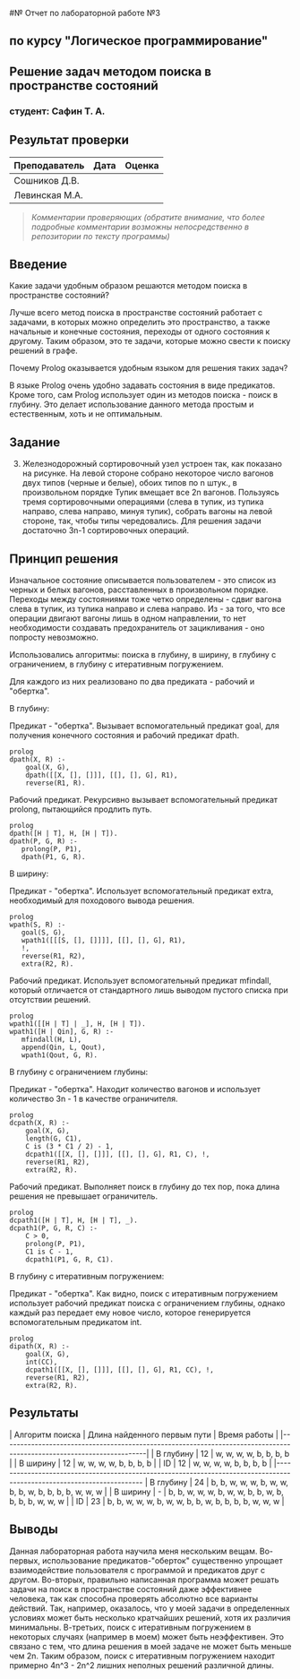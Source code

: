 #№ Отчет по лабораторной работе №3
## по курсу "Логическое программирование"

## Решение задач методом поиска в пространстве состояний

### студент: Сафин Т. А.

## Результат проверки

| Преподаватель     | Дата         |  Оценка       |
|-------------------|--------------|---------------|
| Сошников Д.В. |              |               |
| Левинская М.А.|              |               |

> *Комментарии проверяющих (обратите внимание, что более подробные комментарии возможны непосредственно в репозитории по тексту программы)*


## Введение

Какие задачи удобным образом решаются методом поиска в пространстве состояний? 

Лучше всего метод поиска в пространстве состояний работает с задачами, в которых можно определить это пространство, а также начальные и конечные состояния, переходы от одного состояния к другому. Таким образом, это те задачи, которые можно свести к поиску решений в графе. 

Почему Prolog оказывается удобным языком для решения таких задач?

В языке Prolog очень удобно задавать состояния в виде предикатов. Кроме того, сам Prolog использует один из методов поиска - поиск в глубину. Это делает использование данного метода простым и естественным, хоть и не оптимальным.

## Задание

3. Железнодорожный сортировочный узел устроен так, как показано на
рисунке. На левой стороне собрано некоторое число вагонов двух типов
(черные и белые), обоих типов по n штук., в произвольном порядке
Тупик вмещает все 2n вагонов. Пользуясь тремя сортировочными
операциями (слева в тупик, из тупика направо, слева направо, минуя
тупик), собрать вагоны на левой стороне, так, чтобы типы чередовались.
Для решения задачи достаточно 3n-1 сортировочных операций.

## Принцип решения

Изначальное состояние описывается пользователем - это список из черных и белых вагонов, расставленных в произвольном порядке. Переходы между состояниями тоже четко определены - сдвиг вагона слева в тупик, из тупика направо и слева направо. Из - за того, что все операции двигают вагоны лишь в одном направлении, то нет необходимости создавать предохранитель от зацикливания - оно попросту невозможно. 

Использовались алгоритмы: поиска в глубину, в ширину, в глубину с ограничением, в глубину с итеративным погружением.

Для каждого из них реализовано по два предиката - рабочий и "обертка".

В глубину:

Предикат - "обертка". Вызывает вспомогательный предикат goal, для получения конечного состояния и рабочий предикат dpath.

```
prolog
dpath(X, R) :-
    goal(X, G),
    dpath([[X, [], []]], [[], [], G], R1),
    reverse(R1, R).
```
 
Рабочий предикат. Рекурсивно вызывает вспомогательный предикат prolong, пытающийся продлить путь.
```
prolog
dpath([H | T], H, [H | T]).
dpath(P, G, R) :-
   prolong(P, P1),
   dpath(P1, G, R).
```

В ширину:

Предикат - "обертка". Использует вспомогательный предикат extra, необходимый для походового вывода решения.
```
prolog
wpath(S, R) :-
   goal(S, G),
   wpath1([[[S, [], []]]], [[], [], G], R1),
   !,
   reverse(R1, R2),
   extra(R2, R).
```
 
Рабочий предикат. Использует вспомогательный предикат mfindall, который отличается от стандартного лишь выводом пустого списка при отсутствии решений.
```
prolog
wpath1([[H | T] | _], H, [H | T]).
wpath1([H | Qin], G, R) :-
   mfindall(H, L),
   append(Qin, L, Qout),
   wpath1(Qout, G, R).
```

В глубину с ограничением глубины:

Предикат - "обертка". Находит количество вагонов и использует количество 3n - 1 в качестве ограничителя.
```
prolog
dcpath(X, R) :-
    goal(X, G),
    length(G, C1),
    C is (3 * C1 / 2) - 1,
    dcpath1([[X, [], []]], [[], [], G], R1, C), !,
    reverse(R1, R2),
    extra(R2, R).
```
 
Рабочий предикат. Выполняет поиск в глубину до тех пор, пока длина решения не превышает ограничитель.
```
prolog
dcpath1([H | T], H, [H | T], _).
dcpath1(P, G, R, C) :-
    C > 0,
    prolong(P, P1), 
    C1 is C - 1,
    dcpath1(P1, G, R, C1).
```

В глубину с итеративным погружением:

Предикат - "обертка". Как видно, поиск с итеративным погружением использует рабочий предикат поиска с ограничением глубины, однако каждый раз передает ему новое число, которое генерируется вспомогательным предикатом int.
```
prolog
dipath(X, R) :- 
    goal(X, G),
    int(CC),
    dcpath1([[X, [], []]], [[], [], G], R1, CC), !,
    reverse(R1, R2), 
    extra(R2, R).
```

## Результаты

| Алгоритм поиска |  Длина найденного первым пути  |  Время работы                                                     |
|----------------------------------------------------------------------------------------------------------------------|
| В глубину       |                 12             |                    w, w, w, w, b, b, b, b                         |
| В ширину        |                 12             |                    w, w, w, w, b, b, b, b                         |
| ID              |                 12             |                    w, w, w, w, b, b, b, b                         |
|-----------------------------------------------------------------------------------------------------------------------
| В глубину       |                 24             |        b, b, w, w, w, b, w, w, b, b, w, b, b, b, b, w, w, w       |
| В ширину        |                 -              |        b, b, w, w, w, b, w, w, b, b, w, b, b, b, b, w, w, w       |
| ID              |                 23             |        b, b, w, w, w, b, w, w, b, b, w, b, b, b, b, w, w, w       |

## Выводы

Данная лабораторная работа научила меня нескольким вещам. Во-первых, использование предикатов-"оберток" существенно упрощает взаимодействие пользователя с программой и предикатов друг с другом. Во-вторых, правильно написанная программа может решать задачи на поиск в пространстве состояний даже эффективнее человека, так как способна проверять абсолютно все варианты действий. Так, например, оказалось, что у моей задачи в определенных условиях может быть несколько кратчайших решений, хотя их различия минимальны. 
В-третьих, поиск с итеративным погружением в некоторых случаях (например в моем) может быть неэффективен. Это связано с тем, что длина решения в моей задаче не может быть меньше чем 2n. Таким образом, поиск с итеративным погружением находит примерно 4n^3 - 2n^2 лишних неполных решений различной длины.




